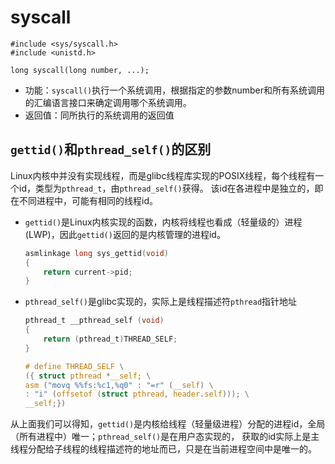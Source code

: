 # syscall

```
#include <sys/syscall.h>
#include <unistd.h>

long syscall(long number, ...);
```
* 功能：`syscall()`执行一个系统调用，根据指定的参数number和所有系统调用的汇编语言接口来确定调用哪个系统调用。
* 返回值：同所执行的系统调用的返回值


## `gettid()`和`pthread_self()`的区别
Linux内核中并没有实现线程，而是glibc线程库实现的POSIX线程，每个线程有一个id，类型为`pthread_t`，由`pthread_self()`获得。
该id在各进程中是独立的，即在不同进程中，可能有相同的线程id。

* `gettid()`是Linux内核实现的函数，内核将线程也看成（轻量级的）进程(LWP)，因此`gettid()`返回的是内核管理的进程id。
    ```c
    asmlinkage long sys_gettid(void)
    {
        return current->pid;
    }
    ```
* `pthread_self()`是glibc实现的，实际上是线程描述符`pthread`指针地址
    ```c
    pthread_t __pthread_self (void)
    {
        return (pthread_t)THREAD_SELF;
    }
    
    # define THREAD_SELF \
    ({ struct pthread *__self; \
    asm ("movq %%fs:%c1,%q0" : "=r" (__self) \
    : "i" (offsetof (struct pthread, header.self))); \
    __self;})
    ```
从上面我们可以得知，`gettid()`是内核给线程（轻量级进程）分配的进程id，全局（所有进程中）唯一；`pthread_self()`是在用户态实现的，
获取的id实际上是主线程分配给子线程的线程描述符的地址而已，只是在当前进程空间中是唯一的。


